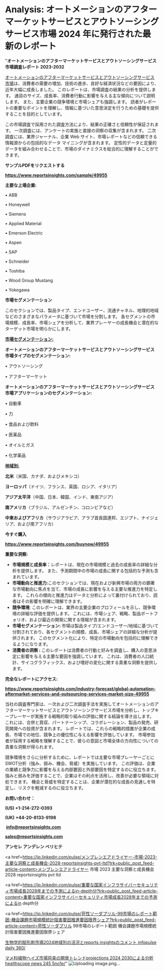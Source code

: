 # Analysis: オートメーションのアフターマーケットサービスとアウトソーシングサービス市場 2024 年に発行された最新のレポート

"<strong>オートメーションのアフターマーケットサービスとアウトソーシングサービス 市場調査レポート 2023-2032</strong>

<a href=https://www.reportsinsights.com/sample/49955>オートメーションのアフターマーケットサービスとアウトソーシングサービス 市場</a>は、消費者の需要の増加、技術の進歩、良好な経済状況などの要因により、近年大幅に成長しました。 このレポートは、市場調査の結果の分析を提供します。 通貨のサイズ、成長率、消費者行動に影響を与える主な傾向について説明します。 また、主要企業の競争環境と市場シェアも強調します。 読者がレポートの重要なポイントを理解し、情報に基づいた意思決定を行うための基礎を提供することを目的としています。

この市場調査で採用された調査方法により、結果の正確さと信頼性が保証されます。 一次調査には、アンケートの実施と直接の洞察の収集が含まれます。 二次調査には、業界ジャーナル、企業 Web サイト、市場レポートなどの信頼できる情報源からの包括的なデータ マイニングが含まれます。 定性的データと定量的データを組み合わせることで、市場のダイナミクスを総合的に理解することができます。

<strong><b>サンプルPDFをリクエストする</b></strong>

<a href=https://www.reportsinsights.com/sample/49955><strong><u>https://www.reportsinsights.com/sample/49955</u></strong></a>

<strong>主要な上場企業:</strong>

• ABB

• Honeywell

• Siemens

• Applied Material

• Emerson Electric

• Aspen

• SAP

• Schneider

• Toshiba

• Wood Group Mustang

• Yokogawa

<strong>市場セグメンテーション</strong>

このセクションでは、製品タイプ、エンドユーザー、流通チャネル、地理的地域などのさまざまなパラメータに基づいて市場を分割します。 各セグメントの市場規模、成長率、市場シェアを分析して、業界プレーヤーの成長機会と潜在的なターゲット市場を明らかにします。

<strong><u>市場セグメンテーション</u></strong><strong><u>:</u></strong>

<strong>オートメーションのアフターマーケットサービスとアウトソーシングサービス 市場タイプのセグメンテーション:</strong>

• アウトソーシング

• アフターマーケット

<strong>オートメーションのアフターマーケットサービスとアウトソーシングサービス 市場アプリケーションのセグメンテーション:</strong>

• 自動車

• 力

• 食品および飲料

• 医薬品

• オイルとガス

• 化学薬品

<strong><u>地域別</u></strong><strong><u>:</u></strong>

<strong>北米</strong>（米国、カナダ、およびメキシコ）

<strong>ヨーロッパ</strong>（ドイツ、フランス、英国、ロシア、イタリア）

<strong>アジア太平洋</strong>（中国、日本、韓国、インド、東南アジア）

<strong>南アメリカ</strong>（ブラジル、アルゼンチン、コロンビアなど）

<strong>中東およびアフリカ</strong>（サウジアラビア、アラブ首長国連邦、エジプト、ナイジェリア、および南アフリカ）

<strong>今すぐ購入</strong>

<a href=https://www.reportsinsights.com/buynow/49955><strong><u>https://www.reportsinsights.com/buynow/49955</u></strong></a>

<strong>重要な洞察:</strong>
<ul>
  <li><strong>市場規模と成長率：</strong>レポートは、現在の市場規模と過去の成長率の詳細な分析を提供します。 また、予測期間中の市場の成長に関する包括的な予測も含まれています。</li>
  <li><strong>市場動向と推進力:</strong>このセクションでは、現在および新興市場の両方の顕著な市場動向に焦点を当て、市場の成長に影響を与える主要な推進力を特定します。 これらの傾向と推進力はデータと分析によって裏付けられており、読者はその影響を明確に理解できます。</li>
  <li><strong>競争環境</strong>: このレポートは、業界の主要企業のプロフィールを示し、競争環境の詳細な評価を提供します。 これには、市場シェア、戦略、製品ポートフォリオ、および最近の開発に関する情報が含まれます。</li>
  <li><strong>市場セグメンテーション: </strong>市場は製品タイプ/エンドユーザー/地域に基づいて分割されており、各セグメントの規模、成長、市場シェアの詳細な分析が提供されます。 このセグメント化により、特定の市場動向を包括的に理解できるようになります。</li>
  <li><strong>消費者の洞察 : </strong>このレポートは消費者の行動と好みを調査し、購入の意思決定に影響を与える主要な要因を強調しています。 これは、消費者の人口統計、サイコグラフィックス、および嗜好の変化に関する貴重な洞察を提供します。</li>
</ul>
<strong>完全なレポートにアクセス:</strong>

<a href=https://www.reportsinsights.com/industry-forecast/global-automation-aftermarket-services-and-outsourcing-services-market-size-49955><strong><u><b>https://www.reportsinsights.com/industry-forecast/global-automation-aftermarket-services-and-outsourcing-services-market-size-49955</b></u></strong></a>

当社の調査専門家は、一次および二次調査手法を実施してオートメーションのアフターマーケットサービスとアウトソーシングサービス市場を分析し、トップキープレーヤーが実施する戦略的取り組みの評価に関する結論を導き出します。 これには、合併と買収、パートナーシップ、コラボレーション、製品の発売、研究開発への投資が含まれます。 レポートでは、これらの戦略的措置が企業の成長、市場での地位、競争上の優位性に与える影響を評価しています。 市場参加者が採用する戦略を理解することで、彼らの意図と市場全体の方向性についての貴重な洞察が得られます。

競争環境をさらに分析するために、レポートでは主要な市場プレーヤーごとにSWOT分析（強み、弱み、機会、脅威）を実施しています。 この評価は、企業の業績と競争力に影響を与える内部要因と外部要因を特定するのに役立ちます。 強みと弱みを評価することで、企業はその利点を活用し、改善が必要な領域に対処できます。 機会と脅威を特定することは、企業が潜在的な成長の見通しを特定し、リスクを軽減するのに役立ちます。

<strong>お問い合わせ：</strong>

<strong>(US) +1-214-272-0393</strong>

<strong>(UK) +44-20-8133-9198</strong>

<strong> </strong><a href=info@reportsinsights.com><strong><u>info@reportsinsights.com</u></strong></a>

<a href=sales@reportsinsights.com><strong><u>sales@reportsinsights.com</u></strong></a>

<strong>アンセレ アンデレン ベリヒテ</strong>

<a href=https://jp.linkedin.com/pulse/メンブレンエアドライヤー-市場-2023-主要な洞察と成長機会-2028-reportsinsights-pvt-ltd?trk=public_post_feed-article-content>メンブレンエアドライヤー 市場 2023 主要な洞察と成長機会 2028 reportsinsights pvt ltd</a>

<a href=https://jp.linkedin.com/pulse/重要な国家インフラサイバーセキュリティ市場成長2028年までの予測によるin-depth分?trk=public_post_feed-article-content>重要な国家インフラサイバーセキュリティ市場成長2028年までの予測によるin depth分</a>

<a href=https://jp.linkedin.com/pulse/苛性ソーダプリル-99市場のレポート範囲-機会課題市場規模統計阻害要因推進要因限界シェア?trk=public_post_feed-article-content>苛性ソーダプリル 99市場のレポート範囲 機会課題市場規模統計阻害要因推進要因限界シェア</a>

<a href=https://www.linkedin.com/pulse/生物学的賦形剤市場2024地域別の活況とreports-insightsのコメント-infopulse-daily-360/>生物学的賦形剤市場2024地域別の活況とreports insightsのコメント infopulse daily 360/</a>

<a href=https://www.linkedin.com/pulse/マメ科植物ヘイズ市場将来の開発トレンドprojections-2024-2030による分析-healthscope-news-245-5no1e/>マメ科植物ヘイズ市場将来の開発トレンドprojections 2024 2030による分析 healthscope news 245 5no1e/</a>"
![Uploading image.png…]()
